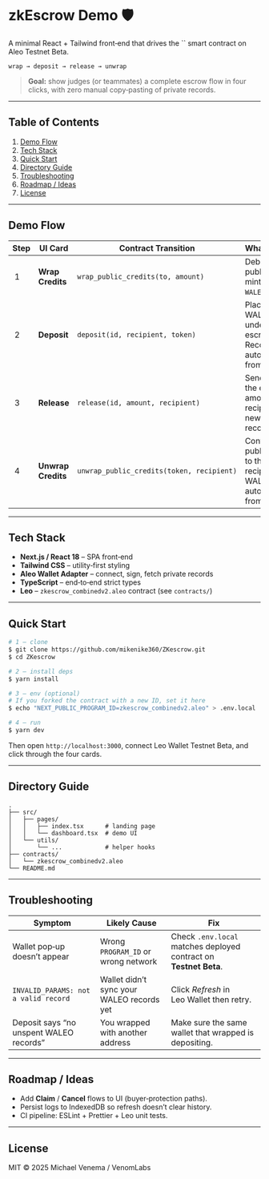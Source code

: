 # zkEscrow Demo 🛡️

A minimal React + Tailwind front‑end that drives the \`\` smart contract on Aleo Testnet Beta.

```
wrap → deposit → release → unwrap
```

> **Goal:** show judges (or teammates) a complete escrow flow in four clicks, with zero manual copy‑pasting of private records.

---

## Table of Contents

1. [Demo Flow](#demo-flow)
2. [Tech Stack](#tech-stack)
3. [Quick Start](#quick-start)
4. [Directory Guide](#directory-guide)
5. [Troubleshooting](#troubleshooting)
6. [Roadmap / Ideas](#roadmap--ideas)
7. [License](#license)

---

## Demo Flow

| Step | UI Card            | Contract Transition                       | What Happens                                                                           |
| ---- | ------------------ | ----------------------------------------- | -------------------------------------------------------------------------------------- |
|  1   | **Wrap Credits**   | `wrap_public_credits(to, amount)`         | Debits caller’s public balance, mints a private `WALEO` record.                        |
|  2   | **Deposit**        | `deposit(id, recipient, token)`           | Places the WALEO record under an escrow ID. Record auto‑selected from wallet.          |
|  3   | **Release**        | `release(id, amount, recipient)`          | Sender moves the escrowed amount to the recipient as a new WALEO record.               |
|  4   | **Unwrap Credits** | `unwrap_public_credits(token, recipient)` | Contract pays public credits to the recipient. WALEO record auto‑selected from wallet. |

---

## Tech Stack

* **Next.js / React 18** – SPA front‑end
* **Tailwind CSS** – utility‑first styling
* **Aleo Wallet Adapter** – connect, sign, fetch private records
* **TypeScript** – end‑to‑end strict types
* **Leo** – `zkescrow_combinedv2.aleo` contract (see `contracts/`)

---

## Quick Start

```bash
# 1 – clone
$ git clone https://github.com/mikenike360/ZKescrow.git
$ cd ZKescrow

# 2 – install deps
$ yarn install   

# 3 – env (optional)
# If you forked the contract with a new ID, set it here
$ echo "NEXT_PUBLIC_PROGRAM_ID=zkescrow_combinedv2.aleo" > .env.local

# 4 – run
$ yarn dev
```

Then open `http://localhost:3000`, connect Leo Wallet Testnet Beta, and click through the four cards.

---

## Directory Guide

```
.
├── src/
│   ├── pages/
│   │   ├── index.tsx      # landing page
│   │   └── dashboard.tsx  # demo UI
│   └── utils/
│       └── ...            # helper hooks
├── contracts/
│   └── zkescrow_combinedv2.aleo
└── README.md
```

---

## Troubleshooting

| Symptom                                 | Likely Cause                              | Fix                                                               |
| --------------------------------------- | ----------------------------------------- | ----------------------------------------------------------------- |
| Wallet pop‑up doesn’t appear            | Wrong `PROGRAM_ID` or wrong network       | Check `.env.local` matches deployed contract on **Testnet Beta**. |
| `INVALID_PARAMS: not a valid record`    | Wallet didn’t sync your WALEO records yet | Click *Refresh* in Leo Wallet then retry.                         |
| Deposit says “no unspent WALEO records” | You wrapped with another address          | Make sure the same wallet that wrapped is depositing.             |

---

## Roadmap / Ideas

* Add **Claim** / **Cancel** flows to UI (buyer‐protection paths).
* Persist logs to IndexedDB so refresh doesn’t clear history.
* CI pipeline: ESLint + Prettier + Leo unit tests.

---

## License

MIT © 2025 Michael Venema / VenomLabs
